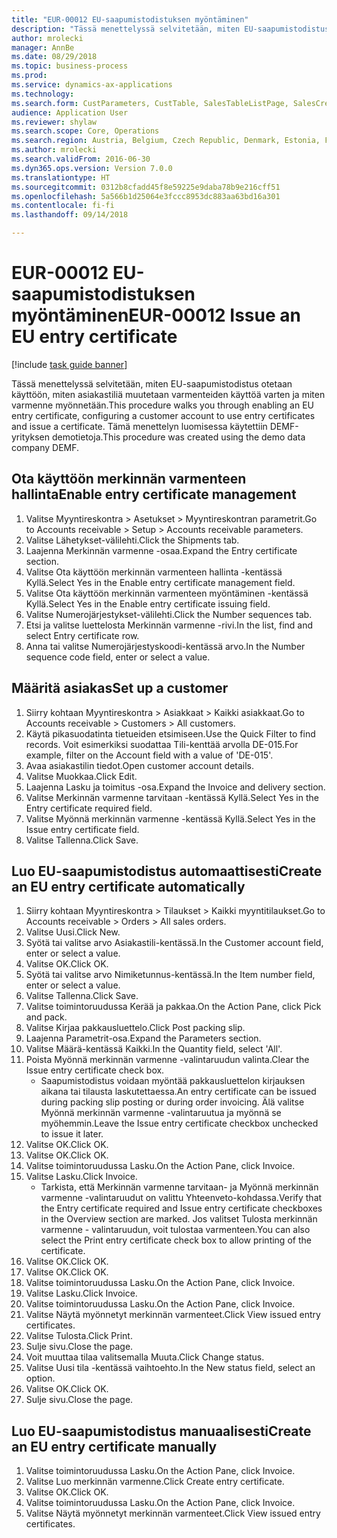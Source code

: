 ```yaml
--- 
title: "EUR-00012 EU-saapumistodistuksen myöntäminen"
description: "Tässä menettelyssä selvitetään, miten EU-saapumistodistus otetaan käyttöön, miten asiakastiliä muutetaan varmenteiden käyttöä varten ja miten varmenne myönnetään."
author: mrolecki
manager: AnnBe
ms.date: 08/29/2018
ms.topic: business-process
ms.prod: 
ms.service: dynamics-ax-applications
ms.technology: 
ms.search.form: CustParameters, CustTable, SalesTableListPage, SalesCreateOrder, SalesTable, SalesEditLines,  CustInvoiceJournal, CustEntryCertificateJour_W, SrsReportViewerForm
audience: Application User
ms.reviewer: shylaw
ms.search.scope: Core, Operations
ms.search.region: Austria, Belgium, Czech Republic, Denmark, Estonia, Finland, France, Germany, Hungary, Ireland, Italy, Latvia, Lithuania, Netherlands, Poland, Spain, Sweden, United Kingdom
ms.author: mrolecki
ms.search.validFrom: 2016-06-30
ms.dyn365.ops.version: Version 7.0.0
ms.translationtype: HT
ms.sourcegitcommit: 0312b8cfadd45f8e59225e9daba78b9e216cff51
ms.openlocfilehash: 5a566b1d25064e3fccc8953dc883aa63bd16a301
ms.contentlocale: fi-fi
ms.lasthandoff: 09/14/2018

---
```

# <a name="eur-00012-issue-an-eu-entry-certificate"></a><span data-ttu-id="97bce-103">EUR-00012 EU-saapumistodistuksen myöntäminen</span><span class="sxs-lookup"><span data-stu-id="97bce-103">EUR-00012 Issue an EU entry certificate</span></span>

[!include [task guide banner](../../includes/task-guide-banner.md)]

<span data-ttu-id="97bce-104">Tässä menettelyssä selvitetään, miten EU-saapumistodistus otetaan käyttöön, miten asiakastiliä muutetaan varmenteiden käyttöä varten ja miten varmenne myönnetään.</span><span class="sxs-lookup"><span data-stu-id="97bce-104">This procedure walks you through enabling an EU entry certificate, configuring a customer account to use entry certificates and issue a certificate.</span></span> <span data-ttu-id="97bce-105">Tämä menettelyn luomisessa käytettiin DEMF-yrityksen demotietoja.</span><span class="sxs-lookup"><span data-stu-id="97bce-105">This procedure was created using the demo data company DEMF.</span></span>


## <a name="enable-entry-certificate-management"></a><span data-ttu-id="97bce-106">Ota käyttöön merkinnän varmenteen hallinta</span><span class="sxs-lookup"><span data-stu-id="97bce-106">Enable entry certificate management</span></span>
1. <span data-ttu-id="97bce-107">Valitse Myyntireskontra > Asetukset > Myyntireskontran parametrit.</span><span class="sxs-lookup"><span data-stu-id="97bce-107">Go to Accounts receivable > Setup > Accounts receivable parameters.</span></span>
2. <span data-ttu-id="97bce-108">Valitse Lähetykset-välilehti.</span><span class="sxs-lookup"><span data-stu-id="97bce-108">Click the Shipments tab.</span></span>
3. <span data-ttu-id="97bce-109">Laajenna Merkinnän varmenne -osaa.</span><span class="sxs-lookup"><span data-stu-id="97bce-109">Expand the Entry certificate section.</span></span>
4. <span data-ttu-id="97bce-110">Valitse Ota käyttöön merkinnän varmenteen hallinta -kentässä Kyllä.</span><span class="sxs-lookup"><span data-stu-id="97bce-110">Select Yes in the Enable entry certificate management field.</span></span>
5. <span data-ttu-id="97bce-111">Valitse Ota käyttöön merkinnän varmenteen myöntäminen -kentässä Kyllä.</span><span class="sxs-lookup"><span data-stu-id="97bce-111">Select Yes in the Enable entry certificate issuing field.</span></span>
6. <span data-ttu-id="97bce-112">Valitse Numerojärjestykset-välilehti.</span><span class="sxs-lookup"><span data-stu-id="97bce-112">Click the Number sequences tab.</span></span>
7. <span data-ttu-id="97bce-113">Etsi ja valitse luettelosta Merkinnän varmenne -rivi.</span><span class="sxs-lookup"><span data-stu-id="97bce-113">In the list, find and select Entry certificate row.</span></span>
8. <span data-ttu-id="97bce-114">Anna tai valitse Numerojärjestyskoodi-kentässä arvo.</span><span class="sxs-lookup"><span data-stu-id="97bce-114">In the Number sequence code field, enter or select a value.</span></span>

## <a name="set-up-a-customer"></a><span data-ttu-id="97bce-115">Määritä asiakas</span><span class="sxs-lookup"><span data-stu-id="97bce-115">Set up a customer</span></span>
1. <span data-ttu-id="97bce-116">Siirry kohtaan Myyntireskontra > Asiakkaat > Kaikki asiakkaat.</span><span class="sxs-lookup"><span data-stu-id="97bce-116">Go to Accounts receivable > Customers > All customers.</span></span>
2. <span data-ttu-id="97bce-117">Käytä pikasuodatinta tietueiden etsimiseen.</span><span class="sxs-lookup"><span data-stu-id="97bce-117">Use the Quick Filter to find records.</span></span> <span data-ttu-id="97bce-118">Voit esimerkiksi suodattaa Tili-kenttää arvolla DE-015.</span><span class="sxs-lookup"><span data-stu-id="97bce-118">For example, filter on the Account field with a value of 'DE-015'.</span></span>
3. <span data-ttu-id="97bce-119">Avaa asiakastilin tiedot.</span><span class="sxs-lookup"><span data-stu-id="97bce-119">Open customer account details.</span></span>
4. <span data-ttu-id="97bce-120">Valitse Muokkaa.</span><span class="sxs-lookup"><span data-stu-id="97bce-120">Click Edit.</span></span>
5. <span data-ttu-id="97bce-121">Laajenna Lasku ja toimitus -osa.</span><span class="sxs-lookup"><span data-stu-id="97bce-121">Expand the Invoice and delivery section.</span></span>
6. <span data-ttu-id="97bce-122">Valitse Merkinnän varmenne tarvitaan -kentässä Kyllä.</span><span class="sxs-lookup"><span data-stu-id="97bce-122">Select Yes in the Entry certificate required field.</span></span>
7. <span data-ttu-id="97bce-123">Valitse Myönnä merkinnän varmenne -kentässä Kyllä.</span><span class="sxs-lookup"><span data-stu-id="97bce-123">Select Yes in the Issue entry certificate field.</span></span>
8. <span data-ttu-id="97bce-124">Valitse Tallenna.</span><span class="sxs-lookup"><span data-stu-id="97bce-124">Click Save.</span></span>

## <a name="create-an-eu-entry-certificate-automatically"></a><span data-ttu-id="97bce-125">Luo EU-saapumistodistus automaattisesti</span><span class="sxs-lookup"><span data-stu-id="97bce-125">Create an EU entry certificate automatically</span></span>
1. <span data-ttu-id="97bce-126">Siirry kohtaan Myyntireskontra > Tilaukset > Kaikki myyntitilaukset.</span><span class="sxs-lookup"><span data-stu-id="97bce-126">Go to Accounts receivable > Orders > All sales orders.</span></span>
2. <span data-ttu-id="97bce-127">Valitse Uusi.</span><span class="sxs-lookup"><span data-stu-id="97bce-127">Click New.</span></span>
3. <span data-ttu-id="97bce-128">Syötä tai valitse arvo Asiakastili-kentässä.</span><span class="sxs-lookup"><span data-stu-id="97bce-128">In the Customer account field, enter or select a value.</span></span>
4. <span data-ttu-id="97bce-129">Valitse OK.</span><span class="sxs-lookup"><span data-stu-id="97bce-129">Click OK.</span></span>
5. <span data-ttu-id="97bce-130">Syötä tai valitse arvo Nimiketunnus-kentässä.</span><span class="sxs-lookup"><span data-stu-id="97bce-130">In the Item number field, enter or select a value.</span></span>
6. <span data-ttu-id="97bce-131">Valitse Tallenna.</span><span class="sxs-lookup"><span data-stu-id="97bce-131">Click Save.</span></span>
7. <span data-ttu-id="97bce-132">Valitse toimintoruudussa Kerää ja pakkaa.</span><span class="sxs-lookup"><span data-stu-id="97bce-132">On the Action Pane, click Pick and pack.</span></span>
8. <span data-ttu-id="97bce-133">Valitse Kirjaa pakkausluettelo.</span><span class="sxs-lookup"><span data-stu-id="97bce-133">Click Post packing slip.</span></span>
9. <span data-ttu-id="97bce-134">Laajenna Parametrit-osa.</span><span class="sxs-lookup"><span data-stu-id="97bce-134">Expand the Parameters section.</span></span>
10. <span data-ttu-id="97bce-135">Valitse Määrä-kentässä Kaikki.</span><span class="sxs-lookup"><span data-stu-id="97bce-135">In the Quantity field, select 'All'.</span></span>
11. <span data-ttu-id="97bce-136">Poista Myönnä merkinnän varmenne -valintaruudun valinta.</span><span class="sxs-lookup"><span data-stu-id="97bce-136">Clear the Issue entry certificate check box.</span></span>
    * <span data-ttu-id="97bce-137">Saapumistodistus voidaan myöntää pakkausluettelon kirjauksen aikana tai tilausta laskutettaessa.</span><span class="sxs-lookup"><span data-stu-id="97bce-137">An entry certificate can be issued during packing slip posting or during order invoicing.</span></span> <span data-ttu-id="97bce-138">Älä valitse Myönnä merkinnän varmenne -valintaruutua ja myönnä se myöhemmin.</span><span class="sxs-lookup"><span data-stu-id="97bce-138">Leave the Issue entry certificate checkbox unchecked to issue it later.</span></span>  
12. <span data-ttu-id="97bce-139">Valitse OK.</span><span class="sxs-lookup"><span data-stu-id="97bce-139">Click OK.</span></span>
13. <span data-ttu-id="97bce-140">Valitse OK.</span><span class="sxs-lookup"><span data-stu-id="97bce-140">Click OK.</span></span>
14. <span data-ttu-id="97bce-141">Valitse toimintoruudussa Lasku.</span><span class="sxs-lookup"><span data-stu-id="97bce-141">On the Action Pane, click Invoice.</span></span>
15. <span data-ttu-id="97bce-142">Valitse Lasku.</span><span class="sxs-lookup"><span data-stu-id="97bce-142">Click Invoice.</span></span>
    * <span data-ttu-id="97bce-143">Tarkista, että Merkinnän varmenne tarvitaan- ja Myönnä merkinnän varmenne -valintaruudut on valittu Yhteenveto-kohdassa.</span><span class="sxs-lookup"><span data-stu-id="97bce-143">Verify that the Entry certificate required and Issue entry certificate checkboxes in the Overview section are marked.</span></span>  <span data-ttu-id="97bce-144">Jos valitset Tulosta merkinnän varmenne - valintaruudun, voit tulostaa varmenteen.</span><span class="sxs-lookup"><span data-stu-id="97bce-144">You can also select the Print entry certificate check box to allow printing of the certificate.</span></span>  
16. <span data-ttu-id="97bce-145">Valitse OK.</span><span class="sxs-lookup"><span data-stu-id="97bce-145">Click OK.</span></span>
17. <span data-ttu-id="97bce-146">Valitse OK.</span><span class="sxs-lookup"><span data-stu-id="97bce-146">Click OK.</span></span>
18. <span data-ttu-id="97bce-147">Valitse toimintoruudussa Lasku.</span><span class="sxs-lookup"><span data-stu-id="97bce-147">On the Action Pane, click Invoice.</span></span>
19. <span data-ttu-id="97bce-148">Valitse Lasku.</span><span class="sxs-lookup"><span data-stu-id="97bce-148">Click Invoice.</span></span>
20. <span data-ttu-id="97bce-149">Valitse toimintoruudussa Lasku.</span><span class="sxs-lookup"><span data-stu-id="97bce-149">On the Action Pane, click Invoice.</span></span>
21. <span data-ttu-id="97bce-150">Valitse Näytä myönnetyt merkinnän varmenteet.</span><span class="sxs-lookup"><span data-stu-id="97bce-150">Click View issued entry certificates.</span></span>
22. <span data-ttu-id="97bce-151">Valitse Tulosta.</span><span class="sxs-lookup"><span data-stu-id="97bce-151">Click Print.</span></span>
23. <span data-ttu-id="97bce-152">Sulje sivu.</span><span class="sxs-lookup"><span data-stu-id="97bce-152">Close the page.</span></span>
24. <span data-ttu-id="97bce-153">Voit muuttaa tilaa valitsemalla Muuta.</span><span class="sxs-lookup"><span data-stu-id="97bce-153">Click Change status.</span></span>
25. <span data-ttu-id="97bce-154">Valitse Uusi tila -kentässä vaihtoehto.</span><span class="sxs-lookup"><span data-stu-id="97bce-154">In the New status field, select an option.</span></span>
26. <span data-ttu-id="97bce-155">Valitse OK.</span><span class="sxs-lookup"><span data-stu-id="97bce-155">Click OK.</span></span>
27. <span data-ttu-id="97bce-156">Sulje sivu.</span><span class="sxs-lookup"><span data-stu-id="97bce-156">Close the page.</span></span>

## <a name="create-an-eu-entry-certificate-manually"></a><span data-ttu-id="97bce-157">Luo EU-saapumistodistus manuaalisesti</span><span class="sxs-lookup"><span data-stu-id="97bce-157">Create an EU entry certificate manually</span></span>
1. <span data-ttu-id="97bce-158">Valitse toimintoruudussa Lasku.</span><span class="sxs-lookup"><span data-stu-id="97bce-158">On the Action Pane, click Invoice.</span></span>
2. <span data-ttu-id="97bce-159">Valitse Luo merkinnän varmenne.</span><span class="sxs-lookup"><span data-stu-id="97bce-159">Click Create entry certificate.</span></span>
3. <span data-ttu-id="97bce-160">Valitse OK.</span><span class="sxs-lookup"><span data-stu-id="97bce-160">Click OK.</span></span>
4. <span data-ttu-id="97bce-161">Valitse toimintoruudussa Lasku.</span><span class="sxs-lookup"><span data-stu-id="97bce-161">On the Action Pane, click Invoice.</span></span>
5. <span data-ttu-id="97bce-162">Valitse Näytä myönnetyt merkinnän varmenteet.</span><span class="sxs-lookup"><span data-stu-id="97bce-162">Click View issued entry certificates.</span></span>


